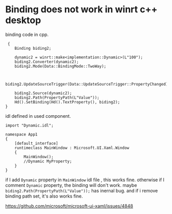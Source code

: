 # Binding does not work in winrt c++ desktop

binding code in cpp.

```
 {
    Binding biding2;

    dynamic2 = winrt::make<implementation::Dynamic>(L"100");
    biding2.Converter(dynamic2);
    biding2.Mode(Data::BindingMode::TwoWay);


    biding2.UpdateSourceTrigger(Data::UpdateSourceTrigger::PropertyChanged);

    biding2.Source(dynamic2);
    biding2.Path(PropertyPath(L"Value"));
    Hd().SetBinding(Hd().TextProperty(), biding2);
}
```


idl defined in used component.

```
import "Dynamic.idl";

namespace App1
{
    [default_interface]
    runtimeclass MainWindow : Microsoft.UI.Xaml.Window
    {
        MainWindow();
        //Dynamic MyProperty;
    }
}

```

if I add `Dynamic` property in `MainWindow` idl file , this works fine.  otherwise if I comment `Dynamic` property, the binding will don't work. maybe `biding2.Path(PropertyPath(L"Value"));` has inernal bug. and if i remove binding path set, it's also works fine. 

https://github.com/microsoft/microsoft-ui-xaml/issues/4848
